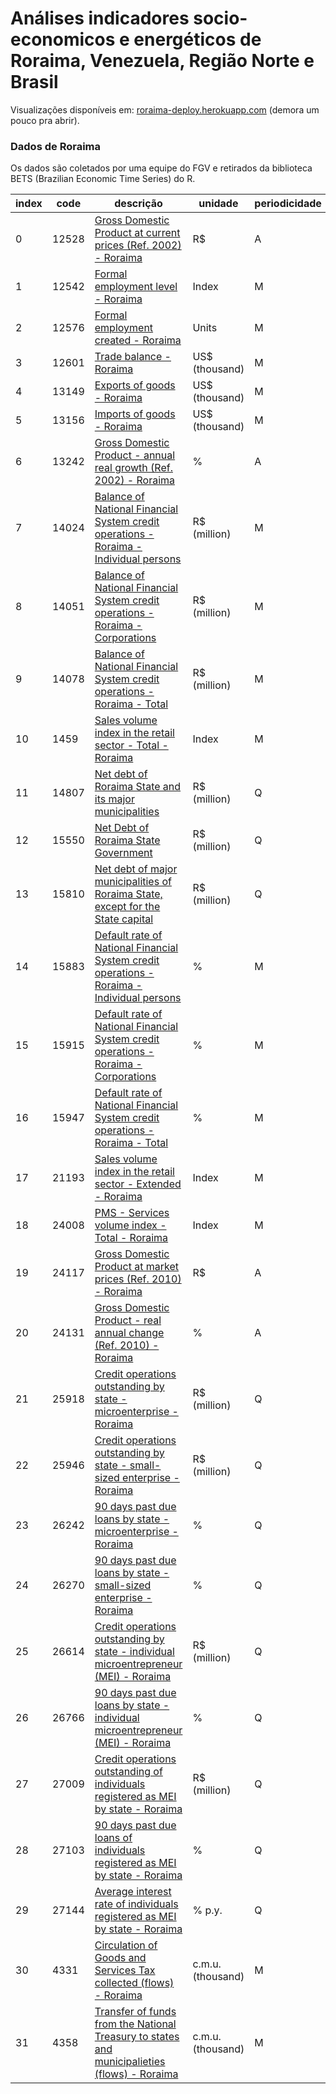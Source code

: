 # Análises indicadores socio-economicos e energéticos de Roraima, Venezuela, Região Norte e Brasil

Visualizações disponíveis em: [roraima-deploy.herokuapp.com](roraima-deploy.herokuapp.com) (demora um pouco pra abrir).


### Dados de Roraima

Os dados são coletados por uma equipe do FGV e retirados da biblioteca BETS (Brazilian Economic Time Series) do R. 


| index | code | descrição | unidade | periodicidade | início | final | fonte |
| --- | ---  | ---       | ---     |  ----         | ---    | ---   | ---   | 
| 0 | 12528 | [Gross Domestic Product at current prices (Ref. 2002) - Roraima](./graphs/12528.html) | R$ | A | 01/01/1985 | 2011 | IBGE | 
| 1 | 12542 | [Formal employment level - Roraima](./graphs/12542.html) | Index | M | 01/01/1996 | jan/2018 | MTE | 
| 2 | 12576 | [Formal employment created - Roraima](./graphs/12576.html) | Units | M | 01/01/1996 | jan/2018 | MTE | 
| 3 | 12601 | [Trade balance - Roraima](./graphs/12601.html) | US$ (thousand) | M | 01/01/1990 | feb/2018 | MDIC/Secex | 
| 4 | 13149 | [Exports of goods - Roraima](./graphs/13149.html) | US$ (thousand) | M | 01/01/1990 | feb/2018 | MDIC/Secex | 
| 5 | 13156 | [Imports of goods - Roraima](./graphs/13156.html) | US$ (thousand) | M | 01/01/1990 | feb/2018 | MDIC/Secex | 
| 6 | 13242 | [Gross Domestic Product - annual real growth (Ref. 2002) - Roraima](./graphs/13242.html) | % | A | 01/01/1986 | 2007 | IBGE | 
| 7 | 14024 | [Balance of National Financial System credit operations - Roraima - Individual persons](./graphs/14024.html) | R$ (million) | M | 01/01/2004 | mar/2018 | BCB | 
| 8 | 14051 | [Balance of National Financial System credit operations - Roraima - Corporations](./graphs/14051.html) | R$ (million) | M | 01/01/2004 | mar/2018 | BCB | 
| 9 | 14078 | [Balance of National Financial System credit operations - Roraima - Total](./graphs/14078.html) | R$ (million) | M | 01/01/2004 | mar/2018 | BCB | 
| 10 | 1459 | [Sales volume index in the retail sector - Total - Roraima](./graphs/1459.html) | Index | M | 31/01/2000 | jan/2018 | IBGE | 
| 11 | 14807 | [Net debt of Roraima State and its major municipalities](./graphs/14807.html) | R$ (million) | Q | 01/12/2007 | 4º Quar. 2017 | BCB | 
| 12 | 15550 | [Net Debt of  Roraima State Government](./graphs/15550.html) | R$ (million) | Q | 01/12/2007 | 4º Quar. 2017 | BCB | 
| 13 | 15810 | [Net debt of major municipalities of Roraima State, except for the State capital](./graphs/15810.html) | R$ (million) | Q | 01/12/2007 | 4º Quar. 2017 | BCB | 
| 14 | 15883 | [Default rate of National Financial System credit operations - Roraima - Individual persons](./graphs/15883.html) | % | M | 01/01/2004 | mar/2018 | BCB | 
| 15 | 15915 | [Default rate of National Financial System credit operations - Roraima - Corporations](./graphs/15915.html) | % | M | 01/01/2004 | mar/2018 | BCB | 
| 16 | 15947 | [Default rate of National Financial System credit operations - Roraima - Total](./graphs/15947.html) | % | M | 01/01/2004 | mar/2018 | BCB | 
| 17 | 21193 | [Sales volume index in the retail sector - Extended - Roraima](./graphs/21193.html) | Index | M | 01/01/2004 | jan/2018 | IBGE | 
| 18 | 24008 | [PMS - Services volume index - Total - Roraima](./graphs/24008.html) | Index | M | 01/01/2012 | jan/2018 | IBGE | 
| 19 | 24117 | [Gross Domestic Product at market prices (Ref. 2010) - Roraima](./graphs/24117.html) | R$ | A | 01/01/2002 | 2015 | IBGE | 
| 20 | 24131 | [Gross Domestic Product - real annual change (Ref. 2010) - Roraima](./graphs/24131.html) | % | A | 01/01/2002 | 2015 | IBGE | 
| 21 | 25918 | [Credit operations outstanding by state - microenterprise - Roraima](./graphs/25918.html) | R$ (million) | Q | 31/03/2012 | 4º Quar. 2017 | SCR | 
| 22 | 25946 | [Credit operations outstanding by state - small-sized enterprise - Roraima](./graphs/25946.html) | R$ (million) | Q | 31/03/2012 | 4º Quar. 2017 | SCR | 
| 23 | 26242 | [90 days past due loans by state - microenterprise - Roraima](./graphs/26242.html) | % | Q | 31/03/2012 | 4º Quar. 2017 | SCR | 
| 24 | 26270 | [90 days past due loans by state - small-sized enterprise - Roraima](./graphs/26270.html) | % | Q | 31/03/2012 | 4º Quar. 2017 | SCR | 
| 25 | 26614 | [Credit operations outstanding by state - individual microentrepreneur (MEI) - Roraima](./graphs/26614.html) | R$ (million) | Q | 31/03/2016 | 4º Quar. 2017 | BCB-Depef | 
| 26 | 26766 | [90 days past due loans by state - individual microentrepreneur (MEI) - Roraima](./graphs/26766.html) | % | Q | 31/03/2016 | 4º Quar. 2017 | BCB-Depef | 
| 27 | 27009 | [Credit operations outstanding of individuals registered as MEI by state - Roraima](./graphs/27009.html) | R$ (million) | Q | 31/03/2016 | 4º Quar. 2017 | BCB-Depef | 
| 28 | 27103 | [90 days past due loans of individuals registered as MEI by state - Roraima](./graphs/27103.html) | % | Q | 31/03/2016 | 4º Quar. 2017 | BCB-Depef | 
| 29 | 27144 | [Average interest rate of individuals registered as MEI by state - Roraima](./graphs/27144.html) | % p.y. | Q | 31/03/2016 | 4º Quar. 2017 | BCB-Depef | 
| 30 | 4331 | [Circulation of Goods and Services Tax collected (flows) - Roraima](./graphs/4331.html) | c.m.u. (thousand) | M | 31/01/1992 | feb/2018 | MF-Cotepe | 
| 31 | 4358 | [Transfer of funds from the National Treasury to states and municipalieties (flows) - Roraima](./graphs/4358.html) | c.m.u. (thousand) | M | 31/01/1991 | mar/2018 | MF-STN | 
